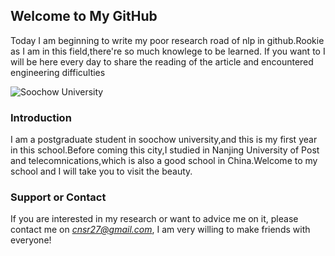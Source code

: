 ## Welcome to My GitHub

Today I am beginning to write my poor research road of nlp in github.Rookie as I am in this field,there're so much knowlege to be learned. If you want to 
I will be here every day to share the reading of the article and encountered engineering difficulties

![Soochow University](https://timgsa.baidu.com/timg?image&quality=80&size=b9999_10000&sec=1490892150639&di=33002371d04e5cbe0091a52195bd7d00&imgtype=0&src=http%3A%2F%2Ffile32.mafengwo.net%2FM00%2F01%2FA7%2FwKgBs1hl4KuAZW71ABNmIWGrTnM31.jpeg)

### Introduction
  I am a postgraduate student in soochow university,and this is my first year in this school.Before coming this city,I studied in Nanjing University of Post and telecomnications,which is also a good school in China.Welcome to  my school and I will take you to visit the beauty.


### Support or Contact

If you are interested in my research or want to advice me on it, please contact me on *cnsr27@gmail.com*, I am very willing to make friends with everyone!

